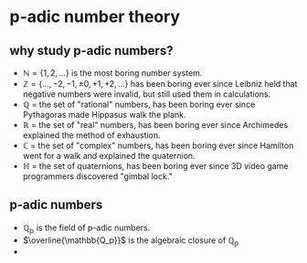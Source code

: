 # p-adic number theory
## why study p-adic numbers?
* $`\mathbb{N} = \{1,2,...\}`$ is the most boring number system.
* $`\mathbb{Z} = \{...,-2,-1,±0,+1,+2,...\}`$ has been boring ever since Leibniz held that negative numbers were invalid, but still used them in calculations. 
* $`\mathbb{Q}`$ = the set of "rational" numbers, has been boring ever since Pythagoras made Hippasus walk the plank.
* $`\mathbb{R}`$ = the set of "real" numbers, has been boring ever since Archimedes explained the method of exhaustion.
* $`\mathbb{C}`$ = the set of "complex" numbers, has been boring ever since Hamilton went for a walk and explained the quaternion.
* $`\mathbb{H}`$ = the set of quaternions, has been boring ever since 3D video game programmers discovered "gimbal lock."

## p-adic numbers
* $`\mathbb{Q_p}`$ is the field of p-adic numbers.
* $`\overline{\mathbb{Q_p}}`$ is the algebraic closure of $`\mathbb{Q_p}`$
* 

